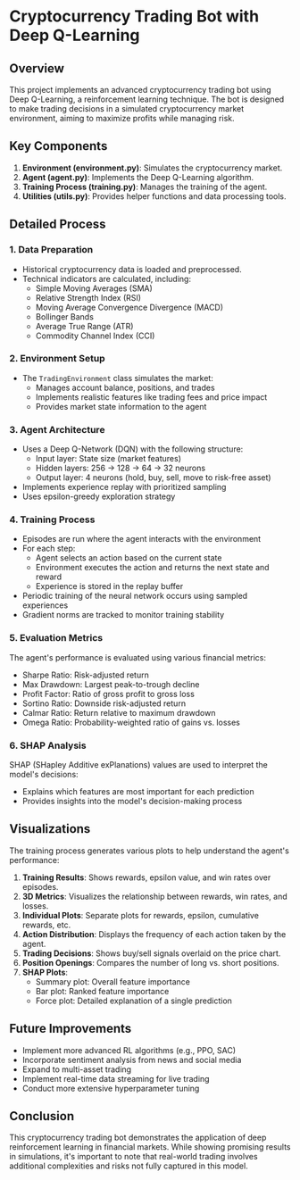 # Cryptocurrency Trading Bot with Deep Q-Learning

## Overview

This project implements an advanced cryptocurrency trading bot using Deep Q-Learning, a reinforcement learning technique. The bot is designed to make trading decisions in a simulated cryptocurrency market environment, aiming to maximize profits while managing risk.

## Key Components

1. **Environment (environment.py)**: Simulates the cryptocurrency market.
2. **Agent (agent.py)**: Implements the Deep Q-Learning algorithm.
3. **Training Process (training.py)**: Manages the training of the agent.
4. **Utilities (utils.py)**: Provides helper functions and data processing tools.

## Detailed Process

### 1. Data Preparation

- Historical cryptocurrency data is loaded and preprocessed.
- Technical indicators are calculated, including:
  - Simple Moving Averages (SMA)
  - Relative Strength Index (RSI)
  - Moving Average Convergence Divergence (MACD)
  - Bollinger Bands
  - Average True Range (ATR)
  - Commodity Channel Index (CCI)

### 2. Environment Setup

- The `TradingEnvironment` class simulates the market:
  - Manages account balance, positions, and trades
  - Implements realistic features like trading fees and price impact
  - Provides market state information to the agent

### 3. Agent Architecture

- Uses a Deep Q-Network (DQN) with the following structure:
  - Input layer: State size (market features)
  - Hidden layers: 256 -> 128 -> 64 -> 32 neurons
  - Output layer: 4 neurons (hold, buy, sell, move to risk-free asset)
- Implements experience replay with prioritized sampling
- Uses epsilon-greedy exploration strategy

### 4. Training Process

- Episodes are run where the agent interacts with the environment
- For each step:
  - Agent selects an action based on the current state
  - Environment executes the action and returns the next state and reward
  - Experience is stored in the replay buffer
- Periodic training of the neural network occurs using sampled experiences
- Gradient norms are tracked to monitor training stability

### 5. Evaluation Metrics

The agent's performance is evaluated using various financial metrics:
- Sharpe Ratio: Risk-adjusted return
- Max Drawdown: Largest peak-to-trough decline
- Profit Factor: Ratio of gross profit to gross loss
- Sortino Ratio: Downside risk-adjusted return
- Calmar Ratio: Return relative to maximum drawdown
- Omega Ratio: Probability-weighted ratio of gains vs. losses

### 6. SHAP Analysis

SHAP (SHapley Additive exPlanations) values are used to interpret the model's decisions:
- Explains which features are most important for each prediction
- Provides insights into the model's decision-making process

## Visualizations

The training process generates various plots to help understand the agent's performance:

1. **Training Results**: Shows rewards, epsilon value, and win rates over episodes.
2. **3D Metrics**: Visualizes the relationship between rewards, win rates, and losses.
3. **Individual Plots**: Separate plots for rewards, epsilon, cumulative rewards, etc.
4. **Action Distribution**: Displays the frequency of each action taken by the agent.
5. **Trading Decisions**: Shows buy/sell signals overlaid on the price chart.
6. **Position Openings**: Compares the number of long vs. short positions.
7. **SHAP Plots**: 
   - Summary plot: Overall feature importance
   - Bar plot: Ranked feature importance
   - Force plot: Detailed explanation of a single prediction

## Future Improvements

- Implement more advanced RL algorithms (e.g., PPO, SAC)
- Incorporate sentiment analysis from news and social media
- Expand to multi-asset trading
- Implement real-time data streaming for live trading
- Conduct more extensive hyperparameter tuning

## Conclusion

This cryptocurrency trading bot demonstrates the application of deep reinforcement learning in financial markets. While showing promising results in simulations, it's important to note that real-world trading involves additional complexities and risks not fully captured in this model.
